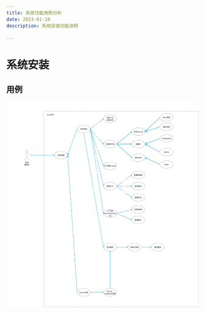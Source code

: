 ```yaml
---
title: 系统功能用例分析
date: 2023-01-18
description: 系统安装功能说明

---
```


# 系统安装

## 用例

![](install/images/uc_sys_install-____.png)